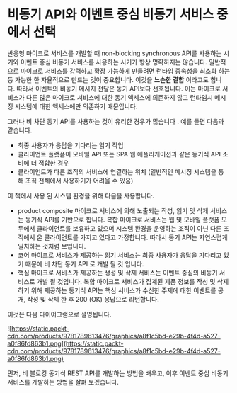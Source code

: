 # 비동기 API와 이벤트 중심 비동기 서비스 중에서 선택

반응형 마이크로 서비스를 개발할 때 non-blocking synchronous API를 사용하는 시기와 이벤트 중심 비동기 서비스를 사용하는 시기가 항상 명확하지는 않습니다. 일반적으로 마이크로 서비스를 강력하고 확장 가능하게 만들려면 런타임 종속성을 최소화 하는 등 가능한 한 자율적으로 만드는 것이 중요합니다. 이것을 **느슨한 결합** 이라고도 합니다. 따라서 이벤트의 비동기 메시지 전달은 동기 API보다 선호됩니다. 이는 마이크로 서비스가 다른 많은 마이크로 서비스에 대한 동기 액세스에 의존하지 않고 런타임시 메시징 시스템에 대한 액세스에만 의존하기 때문입니다.

그러나 비 차단 동기 API를 사용하는 것이 유리한 경우가 많습니다 . 예를 들면 다음과 같습니다.

- 최종 사용자가 응답을 기다리는 읽기 작업
- 클라이언트 플랫폼이 모바일 API 또는 SPA 웹 애플리케이션과 같은 동기식 API 소비에 더 적합한 경우
- 클라이언트가 다른 조직의 서비스에 연결하는 위치 (일반적인 메시징 시스템을 통해 조직 전체에서 사용하기가 어려울 수 있음)

이 책에서 사용 된 시스템 환경을 위해 다음을 사용합니다.

- product composite 마이크로 서비스에 의해 노출되는 작성, 읽기 및 삭제 서비스는 동기식 API를 기반으로 합니다. 복합 마이크로 서비스는 웹 및 모바일 플랫폼 모두에서 클라이언트를 보유하고 있으며 시스템 환경을 운영하는 조직이 아닌 다른 조직에서 온 클라이언트를 가지고 있다고 가정합니다. 따라서 동기 API는 자연스럽게 일치하는 것처럼 보입니다.
- 코어 마이크로 서비스가 제공하는 읽기 서비스는 최종 사용자가 응답을 기다리고 있기 때문에 비 차단 동기 API 로 개발 될 것 입니다.
- 핵심 마이크로 서비스가 제공하는 생성 및 삭제 서비스는 이벤트 중심의 비동기 서비스로 개발 될 것입니다. 복합 마이크로 서비스가 집계된 제품 정보를 작성 및 삭제하기 위해 제공하는 동기식 API는 핵심 서비스가 수신한 주제에 대한 이벤트를 공개, 작성 및 삭제 한 후 200 (OK) 응답으로 리턴합니다.

이것은 다음 다이어그램으로 설명됩니다.

![https://static.packt-cdn.com/products/9781789613476/graphics/a8f1c5bd-e29b-4f4d-a527-a0f86fd863b1.png](https://static.packt-cdn.com/products/9781789613476/graphics/a8f1c5bd-e29b-4f4d-a527-a0f86fd863b1.png)

먼저, 비 블로킹 동기식 REST API를 개발하는 방법을 배우고, 이후 이벤트 중심 비동기 서비스를 개발하는 방법을 살펴 보겠습니다.
